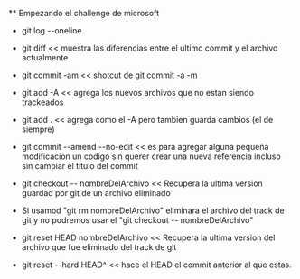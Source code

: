 ** Empezando el challenge de microsoft

- git log --oneline

- git diff << muestra las diferencias entre el ultimo commit y el archivo actualmente

- git commit -am << shotcut de git commit -a -m

- git add -A << agrega los nuevos archivos que no estan siendo trackeados

- git add . << agrega como el -A pero tambien guarda cambios (el de siempre)

- git commit --amend --no-edit << es para agregar alguna pequeña modificacion un codigo sin querer crear una nueva referencia incluso sin cambiar el titulo del commit

- git checkout -- nombreDelArchivo << Recupera la ultima version guardad por git de un archivo eliminado

- Si usamod "git rm nombreDelArchivo" eliminara el archivo del track de git y no podremos usar el "git checkout -- nombreDelArchivo"

- git reset HEAD nombreDelArchivo << Recupera la ultima version del archivo que fue eliminado del track de git

- git reset --hard HEAD^ << hace el HEAD el commit anterior al que estas.